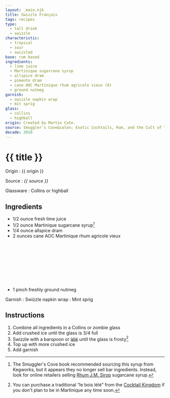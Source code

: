 ```yaml
---
layout: _main.njk
title: Swizzle Français
tags: recipes
type:
  - tall drink
  - swizzle
characteristic:
  - tropical
  - sour
  - swizzled
base: rum based
ingredients:
  - lime juice
  - Martinique sugarcane syrup
  - allspice dram
  - pimento dram
  - cane AOC Martinique rhum agricole vieux (8)
  - ground nutmeg
garnish: 
  - swizzle napkin wrap
  - mit sprig
glass:
  - collins
  - highball
origin: Created by Martin Cate.
source: Smuggler's Cove&colon; Exotic Cocktails, Rum, and the Cult of Tiki
decade: 2010
---
```


<!-- markdownlint-disable MD025 -->
# {{ title }}
<!-- markdownlint-disable MD025 -->

Origin
  : {{ origin }}

Source
  : <cite>{{ source }}</cite>

Glassware
  : Collins or highball

## Ingredients

- 1/2 ounce fresh lime juice
- 1/2 ounce Martinique sugarcane syrup[^1]
- 1/4 ounce allspice dram
- 2 ounces cane AOC Martinique rhum agricole vieux<icon-l space="1em" class="bigger" label="(8)"><span class="with-icon"><svg class="icon"><use href="/assets/images/icons/circle-8.svg#circle-8"></use></svg></span></icon-l>
- 1 pinch freshly ground nutmeg

[^1]: The Smuggler's Cove book recommended sourcing this syrup from Kegworks, but it appears they no longer sell bar ingredients. Instead, look for online retailers selling [Rhum J.M. Sirop](https://bit.ly/3WEiuK1) sugarcane syrup.

Garnish
  : Swizzle napkin wrap
  : Mint sprig

## Instructions

1. Combine all ingredients in a Collins or zombie glass
2. Add crushed ice until the glass is 3/4 full
3. Swizzle with a barspoon or [lélé](https://www.uncommoncaribbean.com/martinique/uncommon-buy-le-bois-lele-the-authentic-caribbean-swizzle-stick/) until the glass is frosty[^2]
4. Top up with more crushed ice
5. Add garnish

[^2]: You can purchase a traditional <q>le bois lélé</q> from the [Cocktail Kingdom](https://cocktailkingdom.com/products/swizzle-stick) if you don't plan to be in Martinique any time soon.
